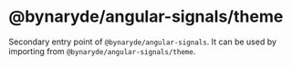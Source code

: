 # @bynaryde/angular-signals/theme

Secondary entry point of `@bynaryde/angular-signals`. It can be used by importing from `@bynaryde/angular-signals/theme`.
